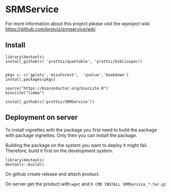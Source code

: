 # SRMService

For more information about this project please visit the wproject wiki
<https://github.com/protviz/srmservice/wiki>


## Install

```{r}
library(devtools)
install_github(c( 'protViz/quantable', 'protViz/bibliospec))


pkgs <- c('gplots','missForest',  'qvalue','bookdown')
install.packages(pkgs)

source("https://bioconductor.org/biocLite.R")
biocLite("limma")

install_github(c('protViz/SRMService'))

```


## Deployment on server

To install vignettes with the package you first need to build the package with package vignettes. Only then you can install the package.

Building the package on the system you want to deploy it might fail. Therefore, build it first on the development system.

```{r}
library(devtools)
devtools::build()
```

On github create release and attach product.

On server get the product with `wget` and `R CMD INSTALL SRMService_*.tar.gz`
